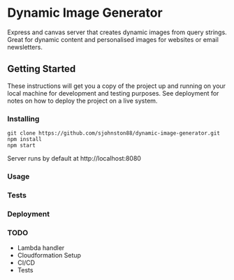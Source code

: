 # Dynamic Image Generator

Express and canvas server that creates dynamic images from query strings. Great for dynamic content and personalised images for websites or email newsletters.

## Getting Started

These instructions will get you a copy of the project up and running on your local machine for development and testing purposes. See deployment for notes on how to deploy the project on a live system.

### Installing

```
git clone https://github.com/sjohnston88/dynamic-image-generator.git
npm install
npm start
```

Server runs by default at http://localhost:8080

### Usage

### Tests

### Deployment

### TODO

- Lambda handler
- Cloudformation Setup
- CI/CD
- Tests
